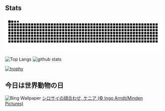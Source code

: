 ## Stats
<picture>
  <source media="(prefers-color-scheme: dark)" srcset="https://raw.githubusercontent.com/ba230t/ba230t/output/github-contribution-grid-snake-dark.svg">
  <source media="(prefers-color-scheme: light)" srcset="https://raw.githubusercontent.com/ba230t/ba230t/output/github-contribution-grid-snake.svg">
  <img alt="github contribution grid snake animation" src="https://raw.githubusercontent.com/ba230t/ba230t/output/github-contribution-grid-snake.svg">
</picture>

<p align="left">
  <img alt="Top Langs" height="150px" src="https://github-readme-stats.vercel.app/api/top-langs/?username=ba230t&layout=compact&theme=transparent" />
  <img alt="github stats" height="150px" src="https://github-readme-stats.vercel.app/api?username=ba230t&theme=transparent" />
</p>

[![trophy](https://github-profile-trophy.vercel.app/?username=ba230t&theme=transparent&column=7)](https://github.com/ryo-ma/github-profile-trophy)


<!-- Bing Wallpaper Start -->
## 今日は世界動物の日
![Bing Wallpaper](https://www.bing.com/th?id=OHR.RhinosKenya_JA-JP7911615612_1920x1080.jpg&rf=LaDigue_1920x1080.jpg&pid=hp)
[シロサイの顔合わせ, ケニア (© Ingo Arndt/Minden Pictures)](https://www.bing.com/search?q=%E3%82%B7%E3%83%AD%E3%82%B5%E3%82%A4&form=hpcapt&filters=HpDate%3a%2220241203_1500%22)
<!-- Bing Wallpaper End -->
